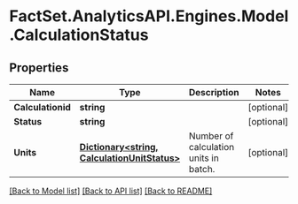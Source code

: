 # FactSet.AnalyticsAPI.Engines.Model.CalculationStatus
## Properties

Name | Type | Description | Notes
------------ | ------------- | ------------- | -------------
**Calculationid** | **string** |  | [optional] 
**Status** | **string** |  | [optional] 
**Units** | [**Dictionary&lt;string, CalculationUnitStatus&gt;**](CalculationUnitStatus.md) | Number of calculation units in batch. | [optional] 

[[Back to Model list]](../README.md#documentation-for-models) [[Back to API list]](../README.md#documentation-for-api-endpoints) [[Back to README]](../README.md)


